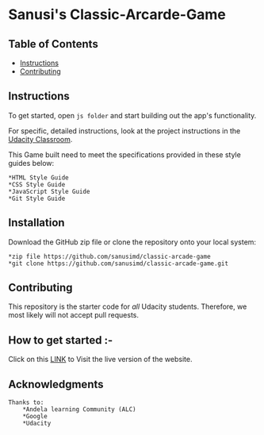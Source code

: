 # Sanusi's Classic-Arcarde-Game

## Table of Contents

* [Instructions](#instructions)
* [Contributing](#contributing)

## Instructions
To get started, open `js folder` and start building out the app's functionality.

For specific, detailed instructions, look at the project instructions in the [Udacity Classroom](https://classroom.udacity.com/me).

This Game built need to  meet the specifications provided in these style guides below:

    *HTML Style Guide
    *CSS Style Guide
    *JavaScript Style Guide
    *Git Style Guide

## Installation
Download the GitHub zip file or clone the repository onto your local system: 
    
    *zip file https://github.com/sanusimd/classic-arcade-game
    *git clone https://github.com/sanusimd/classic-arcade-game.git

## Contributing

This repository is the starter code for _all_ Udacity students. Therefore, we most likely will not accept pull requests.


## How to get started :-

Click on this <a href="https://sanusimd.github.io/classic-arcade-game/">LINK</a> to Visit the live version of the website.

## Acknowledgments
    Thanks to:
        *Andela learning Community (ALC)
        *Google
        *Udacity
